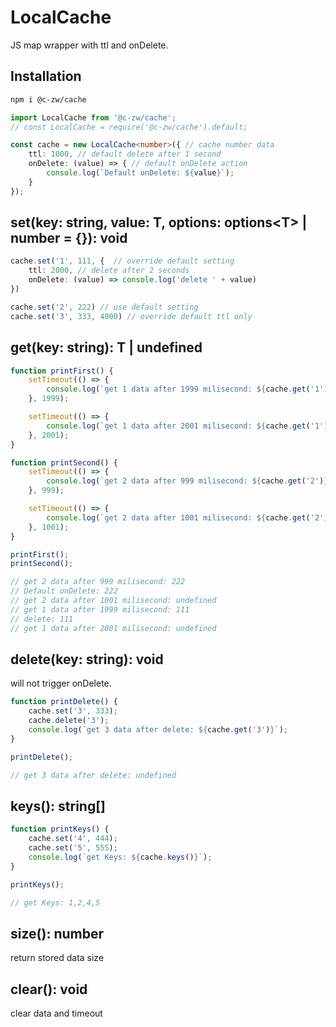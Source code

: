 # LocalCache

JS map wrapper with ttl and onDelete.

## Installation

```bash
npm i @c-zw/cache 
```

```ts
import LocalCache from '@c-zw/cache';
// const LocalCache = require('@c-zw/cache').default;

const cache = new LocalCache<number>({ // cache number data
    ttl: 1000, // default delete after 1 second
    onDelete: (value) => { // default onDelete action
        console.log(`Default onDelete: ${value}`);
    }
});
```

## set(key: string, value: T, options: options\<T\> | number = {}): void

```ts
cache.set('1', 111, {  // override default setting
    ttl: 2000, // delete after 2 seconds
    onDelete: (value) => console.log('delete ' + value)
})

cache.set('2', 222) // use default setting
cache.set('3', 333, 4000) // override default ttl only
```

## get(key: string): T | undefined

```ts
function printFirst() {
    setTimeout(() => {
        console.log(`get 1 data after 1999 milisecond: ${cache.get('1')}`);
    }, 1999);

    setTimeout(() => {
        console.log(`get 1 data after 2001 milisecond: ${cache.get('1')}`);
    }, 2001);
}

function printSecond() {
    setTimeout(() => {
        console.log(`get 2 data after 999 milisecond: ${cache.get('2')}`);
    }, 999);

    setTimeout(() => {
        console.log(`get 2 data after 1001 milisecond: ${cache.get('2')}`);
    }, 1001);
}

printFirst();
printSecond();

// get 2 data after 999 milisecond: 222
// Default onDelete: 222
// get 2 data after 1001 milisecond: undefined
// get 1 data after 1999 milisecond: 111
// delete: 111
// get 1 data after 2001 milisecond: undefined
```

## delete(key: string): void

will not trigger onDelete.

```ts
function printDelete() {
    cache.set('3', 333);
    cache.delete('3');
    console.log(`get 3 data after delete: ${cache.get('3')}`);
}

printDelete();

// get 3 data after delete: undefined
```

## keys(): string[]

```ts
function printKeys() {
    cache.set('4', 444);
    cache.set('5', 555);
    console.log(`get Keys: ${cache.keys()}`);
}

printKeys();

// get Keys: 1,2,4,5
```

## size(): number

return stored data size

## clear(): void

clear data and timeout

